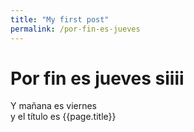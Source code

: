 ```yaml
---
title: "My first post"
permalink: /por-fin-es-jueves
---
```

# Por fin es jueves siiii
Y mañana es viernes    
y el título es {{page.title}}